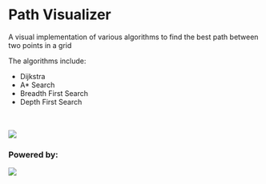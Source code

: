 <h1>Path Visualizer</h1>
<p>A visual implementation of various algorithms to find the best path between two points in a grid</p>
<p>The algorithms include:</p>
<ul>
  <li>Dijkstra</li>
  <li>A* Search</li>
  <li>Breadth First Search</li>
  <li>Depth First Search</li>
</ul>
<br />
<br />
<img src="https://i.imgur.com/wh6P57K.jpg"/>
<h3>Powered by:</h3>
<img src="https://i.imgur.com/nHTYs1P.jpg"/>

